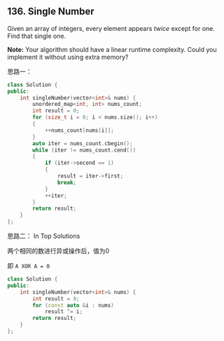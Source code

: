 ## 136. Single Number

Given an array of integers, every element appears *twice* except for one. Find that single one.

**Note:**
Your algorithm should have a linear runtime complexity. Could you implement it without using extra memory?

思路一：

```c++
class Solution {
public:
	int singleNumber(vector<int>& nums) {
		unordered_map<int, int> nums_count;
		int result = 0;
		for (size_t i = 0; i < nums.size(); i++)
		{
			++nums_count[nums[i]];
		}
		auto iter = nums_count.cbegin();
		while (iter != nums_count.cend())
		{
			if (iter->second == 1)
			{
				result = iter->first;
				break;
			}
			++iter;
		}
		return result;
	}
};
```

思路二： In Top Solutions

两个相同的数进行异或操作后，值为0

即 `A XOR A = 0`

```c++
class Solution {
public:
	int singleNumber(vector<int>& nums) {
		int result = 0;
		for (const auto &i : nums)
			result ^= i;
		return result;
	}
};
```


